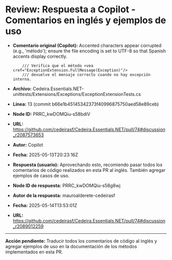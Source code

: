 # Review: Respuesta a Copilot - Comentarios en inglés y ejemplos de uso

- **Comentario original (Copilot):**
  Accented characters appear corrupted (e.g., 'método'); ensure the file encoding is set to UTF-8 so that Spanish accents display correctly.
  ```suggestion
      /// Verifica que el método <vea cref="ExceptionExtension.FullMessage(Exception)"/> 
      /// devuelve el mensaje correcto cuando no hay excepción interna.
  ```
- **Archivo:** Cedeira.Essentials.NET-unittests/Extensions/Exceptions/ExceptionExtensionTests.cs
- **Línea:** 13 (commit b66e1b45145342373f40996875750aed58e89ceb)
- **Node ID:** PRRC_kwDOMQiu-s58bdiV
- **URL:** https://github.com/cedeirasf/Cedeira.Essentials.NET/pull/74#discussion_r2087573653
- **Autor:** Copilot
- **Fecha:** 2025-05-13T20:23:16Z

- **Respuesta (usuario):**
  Aprovechando esto, recomiendo pasar todos los comentarios de código realizados en esta PR al inglés. También agregar ejemplos de casos de uso.
- **Node ID de respuesta:** PRRC_kwDOMQiu-s58g8wj
- **Autor de la respuesta:** mauroalderete-cedeirasf
- **Fecha:** 2025-05-14T13:53:01Z
- **URL:** https://github.com/cedeirasf/Cedeira.Essentials.NET/pull/74#discussion_r2089012259

---

**Acción pendiente:** Traducir todos los comentarios de código al inglés y agregar ejemplos de uso en la documentación de los métodos implementados en esta PR. 